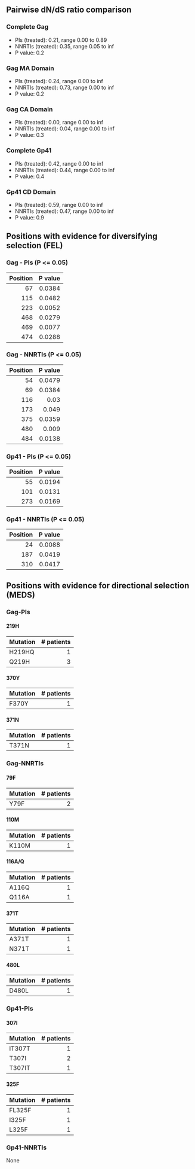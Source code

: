 ## Pairwise dN/dS ratio comparison

### Complete Gag

- PIs (treated): 0.21, range 0.00 to 0.89
- NNRTIs (treated): 0.35, range 0.05 to inf
- P value: 0.2

### Gag MA Domain

- PIs (treated): 0.24, range 0.00 to inf
- NNRTIs (treated): 0.73, range 0.00 to inf
- P value: 0.2

### Gag CA Domain

- PIs (treated): 0.00, range 0.00 to inf
- NNRTIs (treated): 0.04, range 0.00 to inf
- P value: 0.3

### Complete Gp41

- PIs (treated): 0.42, range 0.00 to inf
- NNRTIs (treated): 0.44, range 0.00 to inf
- P value: 0.4

### Gp41 CD Domain

- PIs (treated): 0.59, range 0.00 to inf
- NNRTIs (treated): 0.47, range 0.00 to inf
- P value: 0.9


## Positions with evidence for diversifying selection (FEL)

### Gag - PIs (P <= 0.05)

|   Position |   P value |
|-----------:|----------:|
|         67 |    0.0384 |
|        115 |    0.0482 |
|        223 |    0.0052 |
|        468 |    0.0279 |
|        469 |    0.0077 |
|        474 |    0.0288 |

### Gag - NNRTIs (P <= 0.05)

|   Position |   P value |
|-----------:|----------:|
|         54 |    0.0479 |
|         69 |    0.0384 |
|        116 |    0.03   |
|        173 |    0.049  |
|        375 |    0.0359 |
|        480 |    0.009  |
|        484 |    0.0138 |

### Gp41 - PIs (P <= 0.05)

|   Position |   P value |
|-----------:|----------:|
|         55 |    0.0194 |
|        101 |    0.0131 |
|        273 |    0.0169 |

### Gp41 - NNRTIs (P <= 0.05)

|   Position |   P value |
|-----------:|----------:|
|         24 |    0.0088 |
|        187 |    0.0419 |
|        310 |    0.0417 |


## Positions with evidence for directional selection (MEDS)

### Gag-PIs

#### 219H

| Mutation   |   # patients |
|:-----------|-------------:|
| H219HQ     |            1 |
| Q219H      |            3 |

#### 370Y

| Mutation   |   # patients |
|:-----------|-------------:|
| F370Y      |            1 |

#### 371N

| Mutation   |   # patients |
|:-----------|-------------:|
| T371N      |            1 |

### Gag-NNRTIs

#### 79F

| Mutation   |   # patients |
|:-----------|-------------:|
| Y79F       |            2 |

#### 110M

| Mutation   |   # patients |
|:-----------|-------------:|
| K110M      |            1 |

#### 116A/Q

| Mutation   |   # patients |
|:-----------|-------------:|
| A116Q      |            1 |
| Q116A      |            1 |

#### 371T

| Mutation   |   # patients |
|:-----------|-------------:|
| A371T      |            1 |
| N371T      |            1 |

#### 480L

| Mutation   |   # patients |
|:-----------|-------------:|
| D480L      |            1 |

### Gp41-PIs

#### 307I

| Mutation   |   # patients |
|:-----------|-------------:|
| IT307T     |            1 |
| T307I      |            2 |
| T307IT     |            1 |

#### 325F

| Mutation   |   # patients |
|:-----------|-------------:|
| FL325F     |            1 |
| I325F      |            1 |
| L325F      |            1 |

### Gp41-NNRTIs

None

